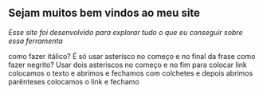 ## **Sejam muitos bem vindos ao meu site**
*Esse site foi desenvolvido para explorar tudo o que eu conseguir sobre essa ferramenta* 

 como fazer itálico? É só usar asterisco no começo e no final da frase
 como fazer negrito? Usar dois asteriscos no começo e no fim
 para colocar link colocamos o texto e abrimos e fechamos com colchetes e depois abrimos parênteses colocamos o link e fechamo



